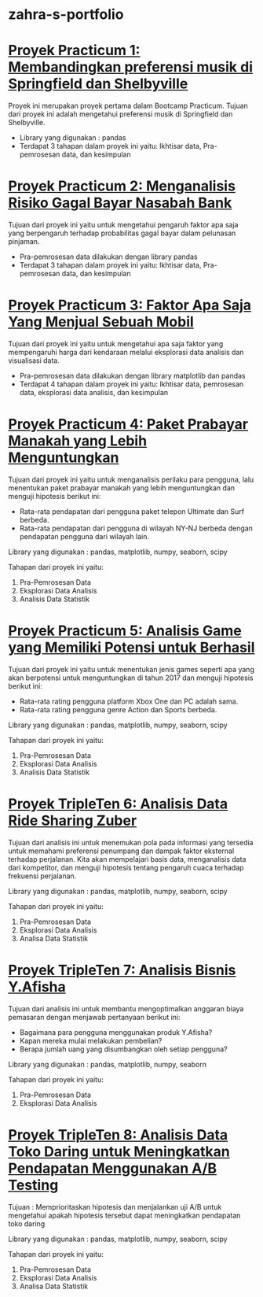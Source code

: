 # zahra-s-portfolio

# [Proyek Practicum 1: Membandingkan preferensi musik di Springfield dan Shelbyville](https://github.com/zahraafifa/zahra-s-portfolio/tree/Practicum-Project---1)

Proyek ini merupakan proyek pertama dalam Bootcamp Practicum. Tujuan dari proyek ini adalah mengetahui preferensi musik di Springfield dan Shelbyville.

- Library yang digunakan : pandas
- Terdapat 3 tahapan dalam proyek ini yaitu: Ikhtisar data, Pra-pemrosesan data, dan kesimpulan

# [Proyek Practicum 2: Menganalisis Risiko Gagal Bayar Nasabah Bank](https://github.com/zahraafifa/zahra-s-portfolio/tree/Practicum-Project---2)

Tujuan dari proyek ini yaitu untuk mengetahui pengaruh faktor apa saja yang berpengaruh terhadap probabilitas gagal bayar dalam pelunasan pinjaman. 

- Pra-pemrosesan data dilakukan dengan library pandas
- Terdapat 3 tahapan dalam proyek ini yaitu: Ikhtisar data, Pra-pemrosesan data, dan kesimpulan

# [Proyek Practicum 3: Faktor Apa Saja Yang Menjual Sebuah Mobil](https://github.com/zahraafifa/zahra-s-portfolio/tree/Practicum-Project---3)

Tujuan dari proyek ini yaitu untuk mengetahui apa saja faktor yang mempengaruhi harga dari kendaraan melalui eksplorasi data analisis dan visualisasi data.

- Pra-pemrosesan data dilakukan dengan library matplotlib dan pandas
- Terdapat 4 tahapan dalam proyek ini yaitu: Ikhtisar data, pemrosesan data, eksplorasi data analisis, dan kesimpulan

# [Proyek Practicum 4: Paket Prabayar Manakah yang Lebih Menguntungkan](https://github.com/zahraafifa/zahra-s-portfolio/tree/Practicum-Project-4)

Tujuan dari proyek ini yaitu untuk menganalisis perilaku para pengguna, lalu menentukan paket prabayar manakah yang lebih menguntungkan dan menguji hipotesis berikut ini:
- Rata-rata pendapatan dari pengguna paket telepon Ultimate dan Surf berbeda.
- Rata-rata pendapatan dari pengguna di wilayah NY-NJ berbeda dengan pendapatan pengguna dari wilayah lain.

Library yang digunakan : pandas, matplotlib, numpy, seaborn, scipy

Tahapan dari proyek ini yaitu:
1. Pra-Pemrosesan Data
2. Eksplorasi Data Analisis
3. Analisis Data Statistik

# [Proyek Practicum 5: Analisis Game yang Memiliki Potensi untuk Berhasil](https://github.com/zahraafifa/zahra-s-portfolio/tree/Practicum-Project-5)

Tujuan dari proyek ini yaitu untuk menentukan jenis games seperti apa yang akan berpotensi untuk menguntungkan di tahun 2017 dan menguji hipotesis berikut ini:

- Rata-rata rating pengguna platform Xbox One dan PC adalah sama.
- Rata-rata rating pengguna genre Action dan Sports berbeda.

Library yang digunakan : pandas, matplotlib, numpy, seaborn, scipy

Tahapan dari proyek ini yaitu:
1. Pra-Pemrosesan Data
2. Eksplorasi Data Analisis
3. Analisis Data Statistik

# [Proyek TripleTen 6: Analisis Data Ride Sharing Zuber](https://github.com/zahraafifa/zahra-s-portfolio/tree/TripleTen-Project-6)

Tujuan dari analisis ini untuk menemukan pola pada informasi yang tersedia untuk memahami preferensi penumpang dan dampak faktor eksternal terhadap perjalanan. Kita akan mempelajari basis data, menganalisis data dari kompetitor, dan menguji hipotesis tentang pengaruh cuaca terhadap frekuensi perjalanan.

Library yang digunakan : pandas, matplotlib, numpy, seaborn, scipy

Tahapan dari proyek ini yaitu:
1. Pra-Pemrosesan Data
2. Eksplorasi Data Analisis
3. Analisa Data Statistik

# [Proyek TripleTen 7: Analisis Bisnis Y.Afisha](https://github.com/zahraafifa/zahra-s-portfolio/tree/TripleTen-Project-7)

Tujuan dari analisis ini untuk membantu mengoptimalkan anggaran biaya pemasaran dengan menjawab pertanyaan berikut ini:
- Bagaimana para pengguna menggunakan produk Y.Afisha?
- Kapan mereka mulai melakukan pembelian?
- Berapa jumlah uang yang disumbangkan oleh setiap pengguna?

Library yang digunakan : pandas, matplotlib, numpy, seaborn

Tahapan dari proyek ini yaitu:
1. Pra-Pemrosesan Data
2. Eksplorasi Data Analisis

# [Proyek TripleTen 8: Analisis Data Toko Daring untuk Meningkatkan Pendapatan Menggunakan A/B Testing](https://github.com/zahraafifa/zahra-s-portfolio/tree/TripleTen-Project-8)

Tujuan :
Memprioritaskan hipotesis dan menjalankan uji A/B untuk mengetahui apakah hipotesis tersebut dapat meningkatkan pendapatan toko daring

Library yang digunakan : pandas, matplotlib, numpy, seaborn, scipy

Tahapan dari proyek ini yaitu:
1. Pra-Pemrosesan Data
2. Eksplorasi Data Analisis
3. Analisa Data Statistik
